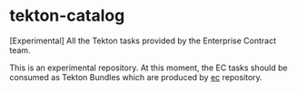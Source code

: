 # tekton-catalog
[Experimental] All the Tekton tasks provided by the Enterprise Contract team.

This is an experimental repository. At this moment, the EC tasks should be consumed as Tekton
Bundles which are produced by [ec](https://github.com/conforma/cli/) repository.
